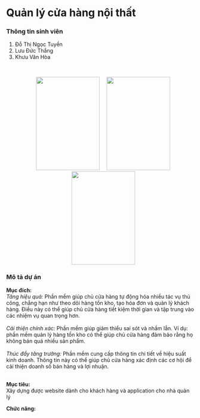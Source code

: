 # Quản lý cửa hàng nội thất

<h3><strong>Thông tin sinh viên</strong></h3>

1. Đỗ Thị Ngọc Tuyền
2. Lưu Đức Thắng
3. Khưu Văn Hòa
</br>
<p align="center">
  <img width="170" height="250" src="https://github.com/PTPM-T5-A204-FurnitureStore/QuanLyNoiThat/assets/144312648/35e3b273-4791-4a88-ba2d-152114b1d524" style="padding-left:15px">
  <img width="170" height="250" src="https://github.com/PTPM-T5-A204-FurnitureStore/QuanLyNoiThat/assets/144312648/ffc0cb5f-1d21-4eb0-990d-54aa303c3d8c" style="padding-left:15px">
  <img width="170" height="250" src="https://github.com/PTPM-T5-A204-FurnitureStore/QuanLyNoiThat/assets/144312648/f458f913-e300-4b00-b515-721eeb16fa99" style="padding-left:15px">
</p>
<h3><strong>Mô tả dự án</strong></h3>
<b>Mục đích:</b> </br>
<i>Tăng hiệu quả:</i> Phần mềm giúp chủ cửa hàng tự động hóa nhiều tác vụ thủ công, chẳng hạn như theo dõi hàng tồn kho, tạo hóa đơn và quản lý khách hàng. Điều này có thể giúp chủ cửa hàng tiết kiệm thời gian và tập trung vào các nhiệm vụ quan trọng hơn.</br></br>
<i>Cải thiện chính xác:</i> Phần mềm giúp giảm thiểu sai sót và nhầm lẫn. Ví dụ: phần mềm quản lý hàng tồn kho có thể giúp chủ cửa hàng đảm bảo rằng họ không bán quá nhiều sản phẩm.</br></br>
<i>Thúc đẩy tăng trưởng:</i> Phần mềm cung cấp thông tin chi tiết về hiệu suất kinh doanh. Thông tin này có thể giúp chủ cửa hàng xác định các cơ hội để cải thiện doanh số bán hàng và lợi nhuận.</br></br>

<b>Mục tiêu:</b> </br>
Xây dựng được website dành cho khách hàng và application cho nhà quản lý


<b>Chức năng:</b> </br>
